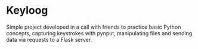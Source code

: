 # Keyloog
Simple project developed in a call with friends to practice basic Python concepts, capturing keystrokes with pynput, manipulating files and sending data via requests to a Flask server.

